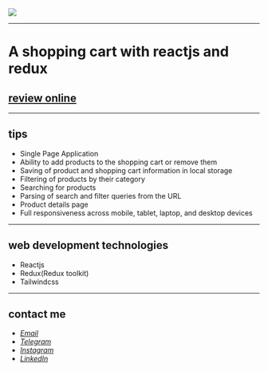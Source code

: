 <div>
  <img src="https://github.com/javadevbh/react-store/assets/122552232/ba94257a-6e90-41cc-b13a-0e636421ec95">
</div>

---
# A shopping cart with reactjs and redux
## [review online](https://javadbahrami-store.netlify.app/products)
---
## tips
* Single Page Application
* Ability to add products to the shopping cart or remove them
* Saving of product and shopping cart information in local storage
* Filtering of products by their category
* Searching for products
* Parsing of search and filter queries from the URL
* Product details page
* Full responsiveness across mobile, tablet, laptop, and desktop devices
---
## web development technologies
* Reactjs
* Redux(Redux toolkit)
* Tailwindcss
---
## contact me
* *[Email](mailto:javadev14bh@gmail.com)*
* *[Telegram](https://t.me/jav4d/)*
* *[Instagram](https://instagram.com/javaadbahrami/)*
* *[LinkedIn](https://www.linkedin.com/in/javad-bahrami-79b349259/)*
